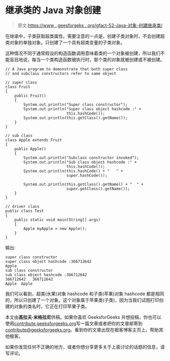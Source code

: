 # 继承类的 Java 对象创建

> 原文:[https://www . geesforgeks . org/gfact-52-Java-对象-创建继承类/](https://www.geeksforgeeks.org/gfact-52-java-object-creation-of-inherited-classes/)

在继承中，子类获取超类属性。需要注意的一点是，创建子类对象时，不会创建超类对象的单独对象。只创建了一个具有超类变量的子类对象。

这种情况不同于通常假设的构造函数调用意味着类的一个对象被创建，所以我们不能盲目地说，每当一个类构造函数被执行时，那个类的对象就被创建或不被创建。

```
// A Java program to demonstrate that both super class
// and subclass constructors refer to same object

// super class
class Fruit
{
    public Fruit()
    {
        System.out.println("Super class constructor");
        System.out.println("Super class object hashcode :" +
                           this.hashCode());
        System.out.println(this.getClass().getName());
    }
}

// sub class
class Apple extends Fruit
{
    public Apple()
    {
        System.out.println("Subclass constructor invoked");
        System.out.println("Sub class object hashcode :" +
                           this.hashCode());
        System.out.println(this.hashCode() + "   " +
                           super.hashCode());

        System.out.println(this.getClass().getName() + "  " +
                           super.getClass().getName());
    }
}

// driver class
public class Test
{
    public static void main(String[] args)
    {
        Apple myApple = new Apple();
    }
}
```

输出:

```
super class constructor 
super class object hashcode :366712642
Apple
sub class constructor 
sub class object hashcode :366712642
366712642   366712642
Apple  Apple

```

我们可以看到，超类(水果)对象 hashcode 和子类(苹果)对象 hashcode 都是相同的，所以只创建了一个对象。这个对象属于苹果类(子类)，因为当我们试图打印创建的对象的类名时，它正在打印苹果子类。

本文由**高拉夫·米格拉尼**供稿。如果你喜欢 GeeksforGeeks 并想投稿，你也可以使用[contribute.geeksforgeeks.org](http://www.contribute.geeksforgeeks.org)写一篇文章或者把你的文章邮寄到 contribute@geeksforgeeks.org。看到你的文章出现在极客博客主页上，帮助其他极客。

如果你发现任何不正确的地方，或者你想分享更多关于上面讨论的话题的信息，请写评论。